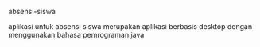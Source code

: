 absensi-siswa

aplikasi untuk absensi siswa
merupakan aplikasi berbasis desktop dengan menggunakan bahasa pemrograman java
